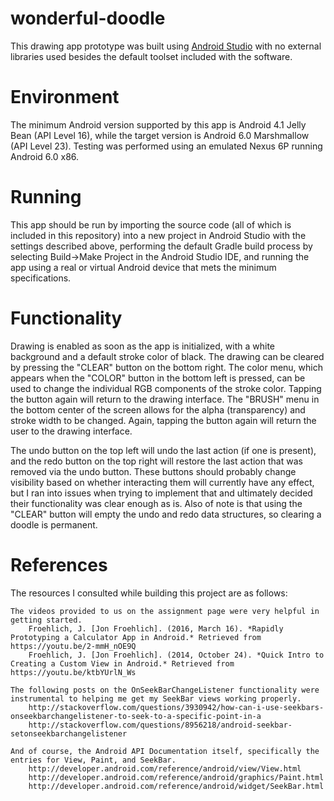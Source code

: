 # wonderful-doodle

This drawing app prototype was built using [Android Studio](http://developer.android.com/sdk/index.html?gclid=CjwKEAjw_ci3BRDSvfjortr--DQSJADU8f2jlIC6xbvMKN_ytRR2n6k0DDXhrn_M89zavaoyjZEzBBoCPXTw_wcB) with no external libraries used besides the default toolset included with the software. 

# Environment

The minimum Android version supported by this app is Android 4.1 Jelly Bean (API Level 16), while the target version is Android 6.0 Marshmallow (API Level 23). Testing was performed using an emulated Nexus 6P running Android 6.0 x86. 

# Running

This app should be run by importing the source code (all of which is included in this repository) into a new project in Android Studio with the settings described above, performing the default Gradle build process by selecting Build->Make Project in the Android Studio IDE, and running the app using a real or virtual Android device that mets the minimum specifications.

# Functionality

Drawing is enabled as soon as the app is initialized, with a white background and a default stroke color of black. The drawing can be cleared by pressing the "CLEAR" button on the bottom right. The color menu, which appears when the "COLOR" button in the bottom left is pressed, can be used to change the individual RGB components of the stroke color. Tapping the button again will return to the drawing interface. The "BRUSH" menu in the bottom center of the screen allows for the alpha (transparency) and stroke width to be changed. Again, tapping the button again will return the user to the drawing interface.

The undo button on the top left will undo the last action (if one is present), and the redo button on the top right will restore the last action that was removed via the undo button. These buttons should probably change visibility based on whether interacting them will currently have any effect, but I ran into issues when trying to implement that and ultimately decided their functionality was clear enough as is. Also of note is that using the "CLEAR" button will empty the undo and redo data structures, so clearing a doodle is permanent.

# References

The resources I consulted while building this project are as follows:

    The videos provided to us on the assignment page were very helpful in getting started.
        Froehlich, J. [Jon Froehlich]. (2016, March 16). *Rapidly Prototyping a Calculator App in Android.* Retrieved from https://youtu.be/2-mmH_nOE9Q
        Froehlich, J. [Jon Froehlich]. (2014, October 24). *Quick Intro to Creating a Custom View in Android.* Retrieved from https://youtu.be/ktbYUrlN_Ws
  
    The following posts on the OnSeekBarChangeListener functionality were instrumental to helping me get my SeekBar views working properly.
        http://stackoverflow.com/questions/3930942/how-can-i-use-seekbars-onseekbarchangelistener-to-seek-to-a-specific-point-in-a
        http://stackoverflow.com/questions/8956218/android-seekbar-setonseekbarchangelistener
        
    And of course, the Android API Documentation itself, specifically the entries for View, Paint, and SeekBar.
        http://developer.android.com/reference/android/view/View.html
        http://developer.android.com/reference/android/graphics/Paint.html
        http://developer.android.com/reference/android/widget/SeekBar.html
  
